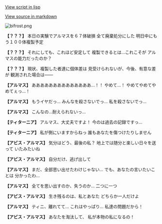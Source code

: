 [View script in lisp](../scripts/100805051.txt)

[View source in markdown](100805051.md)

![bifrost.png](../images/backgrounds/bifrost.png)

**【？？？】**
本日の実験でアルマスを６７体破損
全て廃棄処分にした
明日中にもう１００体複製予定

**【？？？】**
それにしても、これほど安定して
複製できるとは…これこそが
アルマスの能力だったのか？

**【？？？】**
現状、複製した者達に個体差は
見受けられないが、今後、有意な差が
観測された場合は――

**【アルマス】**
ああああああああああああああ…！！
やめて…！
やめてやめてやめてぇっ…！

**【アルマス】**
もうイヤだっ…
みんなを殺さないでっ…
私を殺さないでっ…

**【アルマス】**
こんなの…耐えられないっ…

**【ティターニア】**
アルマス、大丈夫ですよ！
今のは過去の記録ですっ…

**【ティターニア】**
私が側にいますからねっ
誰もあなたを傷つけたりしません

**【アビス・アルマス】**
気分はどう、最後の私？
地上では随分と楽しい日々を送って
いたみたいね

**【アビス・アルマス】**
自分だけ、逃げ出して

**【アルマス】**
まだ、全部思い出せたわけじゃない…
でも、あなたの言いたいことは
分かったわ…

**【アルマス】**
全てを思い出すのか、失うのか…
二つに一つ

**【アビス・アルマス】**
生き残るのは、私とあなた
どちらか一人だけよ

**【アルマス】**
ティニ、離れてて…
これはやっぱり…
私達の問題だから！

**【アビス・アルマス】**
あなたを淘汰して、
私が本物の私になるの！